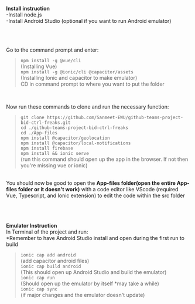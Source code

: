 <b> Install instruction </b> <br/>
-Install node.js <br/>
-Install Android Studio (optional if you want to run Android emulator)<br/>

<br/>
<br/>

Go to the command prompt and enter: <br/>
> ``npm install -g @vue/cli`` <br/>
(Installing Vue) <br/>
> ``npm install -g @ionic/cli @capacitor/assets`` <br/>
(Installing Ionic and capacitor to make emulator) <br/>
CD in command prompt to where you want to put the folder <br/>
<br/>

Now run these commands to clone and run the necessary function: <br/>

> ``git clone https://github.com/Sanmeet-EWU/github-teams-project-bid-ctrl-freaks.git`` <br/>
> ``cd ./github-teams-project-bid-ctrl-freaks`` <br/>
> ``cd ./App-files`` <br/>
> ``npm install @capacitor/geolocation`` <br/>
> ``npm install @capacitor/local-notifications`` <br/>
> ``npm install firebase`` <br/>
> ``npm install && ionic serve`` <br/>
(run this command should open up the app in the browser. If not then you're missing vue or ionic) <br/>
<br/>
You should now be good to open the <b>App-files folder(open the entire App-files folder or it doesn't work)</b> with a code editor like VScode (required Vue, Typescript, and Ionic extension) to edit the code within the src folder <br/>

<br/>
<br/>
<br/>

<b>Emulator Instruction</b> <br/>
In Terminal of the project and run: <br/>
*Remember to have Android Studio install and open during the first run to build  <br/>
> ``ionic cap add android`` <br/>
(add capacitor android files) <br/>
> ``ionic cap build android`` <br/>
(This should open up Android Studio and build the emulator) <br/>
> ``ionic cap run`` <br/>
(Should open up the emulator by itself *may take a while) <br/>
> ``ionic cap sync`` <br/> (if major changes and the emulator doesn't update)





